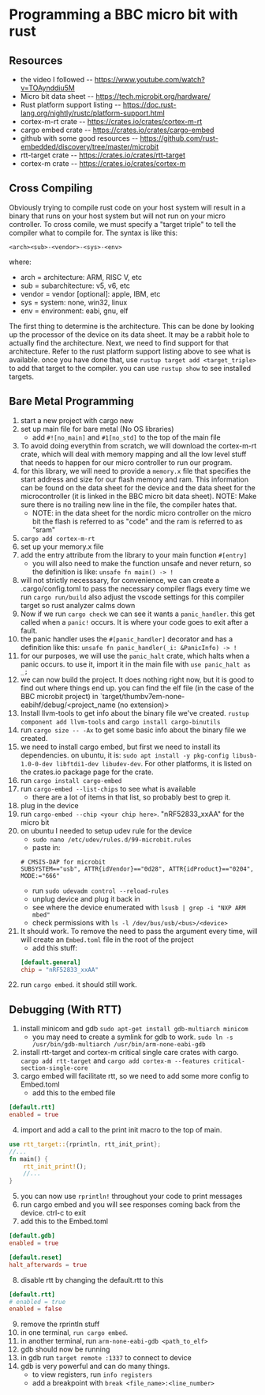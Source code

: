 # Programming a BBC micro bit with rust

## Resources

- the video I followed -- https://www.youtube.com/watch?v=TOAynddiu5M
- Micro bit data sheet -- https://tech.microbit.org/hardware/
- Rust platform support listing -- https://doc.rust-lang.org/nightly/rustc/platform-support.html
- cortex-m-rt crate -- https://crates.io/crates/cortex-m-rt
- cargo embed crate -- https://crates.io/crates/cargo-embed
- github with some good resources -- https://github.com/rust-embedded/discovery/tree/master/microbit
- rtt-target crate -- https://crates.io/crates/rtt-target
- cortex-m crate -- https://crates.io/crates/cortex-m


## Cross Compiling
Obviously trying to compile rust code on your host system will result in a binary that runs on your host system but will not run on your micro controller.
To cross comile, we must specify a "target triple" to tell the compiler what to compile for. The syntax is like this:

`<arch><sub>-<vendor>-<sys>-<env>`

where:

- arch = architecture: ARM, RISC V, etc
- sub = subarchitecture: v5, v6, etc
- vendor = vendor [optional]: apple, IBM, etc
- sys = system: none, win32, linux
- env = environment: eabi, gnu, elf

The first thing to determine is the architecture. This can be done by looking up the processor of the device on its data sheet. It may be a rabbit hole to actually find the architecture. Next, we need to find support for that architecture. Refer to the rust platform support listing above to see what is available. once you have done that, use `rustup target add <target_triple>` to add that target to the compiler. you can use `rustup show` to see installed targets.


## Bare Metal Programming

1. start a new project with cargo new
2. set up main file for bare metal (No OS libraries)
    - add `#![no_main]` and `#1[no_std]` to the top of the main file
3. To avoid doing everythin from scratch, we will download the cortex-m-rt crate, which will deal with memory mapping and all the low level stuff that needs to happen for our micro controller to run our program.
4. for this library, we will need to provide a `memory.x` file that specifies the start address and size for our flash memory and ram. This information can be found on the data sheet for the device and the data sheet for the microcontroller (it is linked in the BBC micro bit data sheet). NOTE: Make sure there is no trailing new line in the file, the compiler hates that.
    - NOTE: in the data sheet for the nordic micro controller on the micro bit the flash is referred to as "code" and the ram is referred to as "sram"
5. `cargo add cortex-m-rt`
6. set up your memory.x file
7. add the entry attribute from the library to your main function `#[entry]`
    - you will also need to make the function unsafe and never return, so the definition is like: `unsafe fn main() -> !`
8. will not strictly necesssary, for convenience, we can create a .cargo/config.toml to pass the necessary compiler flags every time we run `cargo run/build` also adjust the vscode settings for this compiler target so rust analyzer calms down
9. Now if we run `cargo check` we can see it wants a `panic_handler`. this get called when a `panic!` occurs. It is where your code goes to exit after a fault.
10. the panic handler uses the `#[panic_handler]` decorator and has a definition like this: `unsafe fn panic_handler(_i: &PanicInfo) -> !`
11. for our purposes, we will use the `panic_halt` crate, which halts when a panic occurs. to use it, import it in the main file with `use panic_halt as _;` 
12. we can now build the project. It does nothing right now, but it is good to find out where things end up. you can find the elf file (in the case of the BBC microbit project) in `target/thumbv7em-none-eabihf/debug/<project_name (no extension)>
13. Install llvm-tools to get info about the binary file we've created. `rustup component add llvm-tools` and `cargo install cargo-binutils`
14. run `cargo size -- -Ax` to get some basic info about the binary file we created.
15. we need to install cargo embed, but first we need to install its dependencies. on ubuntu, it is: `sudo apt install -y pkg-config libusb-1.0-0-dev libftdi1-dev libudev-dev`. For other platforms, it is listed on the crates.io package page for the crate.
16. run `cargo install cargo-embed`
17. run `cargo-embed --list-chips` to see what is available
    - there are a lot of items in that list, so probably best to grep it.
18. plug in the device
19. run `cargo-embed --chip <your chip here>`. "nRF52833_xxAA" for the micro bit
20. on ubuntu I needed to setup udev rule for the device
    - `sudo nano /etc/udev/rules.d/99-microbit.rules`
    - paste in:
    ```
    # CMSIS-DAP for microbit
    SUBSYSTEM=="usb", ATTR{idVendor}=="0d28", ATTR{idProduct}=="0204", MODE:="666"
    ```
    - run `sudo udevadm control --reload-rules`
    - unplug device and plug it back in
    - see where the device enumerated with `lsusb | grep -i "NXP ARM mbed"`
    - check permissions with `ls -l /dev/bus/usb/<bus>/<device>`
21. It should work. To remove the need to pass the argument every time, will will create an `Embed.toml` file in the root of the project
    - add this stuff:
    ```toml
    [default.general]
    chip = "nRF52833_xxAA"
    ```
22. run `cargo embed`. it should still work.


## Debugging (With RTT)

1. install minicom and gdb `sudo apt-get install gdb-multiarch minicom`
    - you may need to create a symlink for gdb to work. 
    `sudo ln -s /usr/bin/gdb-multiarch /usr/bin/arm-none-eabi-gdb`
2. install rtt-target and cortex-m critical single care crates with cargo. `cargo add rtt-target` and `cargo add cortex-m --features critical-section-single-core`
3. cargo embed will facilitate rtt, so we need to add some more config to Embed.toml
    - add this to the embed file
```toml
[default.rtt]
enabled = true
```
4. import and add a call to the print init macro to the top of main.
```rust
use rtt_target::{rprintln, rtt_init_print};
//...
fn main() {
    rtt_init_print!();
    //...
}
```
5. you can now use `rprintln!` throughout your code to print messages
6. run cargo embed and you will see responses coming back from the device. ctrl-c to exit
7. add this to the Embed.toml
```toml
[default.gdb]
enabled = true

[default.reset]
halt_afterwards = true
```
8. disable rtt by changing the default.rtt to this
```toml
[default.rtt]
# enabled = true
enabled = false
```
9. remove the rprintln stuff
10. in one terminal, `run cargo embed`.
11. in another terminal, run `arm-none-eabi-gdb <path_to_elf>`
12. gdb should now be running
13. in gdb run `target remote :1337` to connect to device
14. gdb is very powerful and can do many things.
    - to view registers, run `info registers`
    - add a breakpoint with `break <file_name>:<line_number>`












